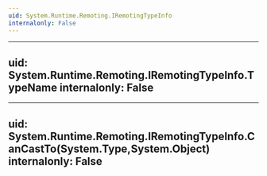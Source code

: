 ```yaml
---
uid: System.Runtime.Remoting.IRemotingTypeInfo
internalonly: False
---
```


---
uid: System.Runtime.Remoting.IRemotingTypeInfo.TypeName
internalonly: False
---

---
uid: System.Runtime.Remoting.IRemotingTypeInfo.CanCastTo(System.Type,System.Object)
internalonly: False
---
